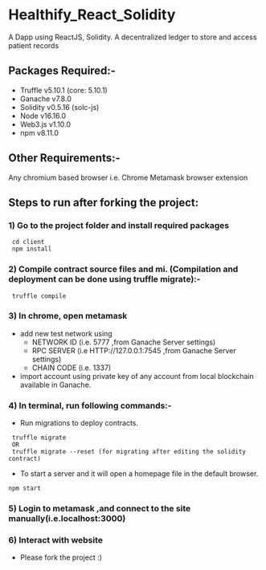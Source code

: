 # Healthify_React_Solidity
A Dapp using ReactJS, Solidity.
A decentralized ledger to store and access patient records

## Packages Required:-
- Truffle v5.10.1 (core: 5.10.1)
- Ganache v7.8.0
- Solidity v0.5.16 (solc-js)
- Node v16.16.0
- Web3.js v1.10.0
- npm v8.11.0

## Other Requirements:-
Any chromium based browser i.e. Chrome
Metamask browser extension

## Steps to run after forking the project:
### 1) Go to the project folder and install required packages
```
 cd client
 npm install
```
### 2) Compile contract source files and mi. (Compilation and deployment can be done using truffle migrate):-
```
 truffle compile
```
### 3) In chrome, open metamask 
   - add new test network using  
        - NETWORK ID (i.e. 5777 ,from Ganache Server settings) 
        - RPC SERVER (i.e HTTP://127.0.0.1:7545 ,from Ganache Server settings)
        - CHAIN CODE (i.e. 1337)
   - import account using private key of any account from local blockchain available in Ganache.

### 4) In terminal, run following commands:-
- Run migrations to deploy contracts.
```
 truffle migrate 
 OR
 truffle migrate --reset (for migrating after editing the solidity contract)
```

- To start a server and it will open a homepage file in the default browser.
```
npm start
``` 
### 5) Login to metamask ,and connect to the site manually(i.e.localhost:3000)
### 6) Interact with website
- Please fork the project :) 
